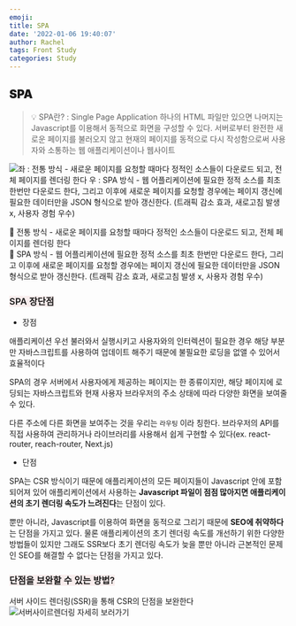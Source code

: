 ```yaml
---
emoji:
title: SPA
date: '2022-01-06 19:40:07'
author: Rachel
tags: Front Study
categories: Study
---
```


## <span style="font-weight: 900;">SPA</span>

> 💡 SPA란?
> : Single Page Application
> 하나의 HTML 파일만 있으면 나머지는 Javascript를 이용해서 동적으로 화면을 구성할 수 있다.
> 서버로부터 완전한 새로운 페이지를 불러오지 않고 현재의 페이지를 동적으로 다시 작성함으로써 사용자와 소통하는 웹 애플리케이션이나 웹사이트

![좌 : 전통 방식 - 새로운 페이지를 요청할 때마다 정적인 소스들이 다운로드 되고, 전체 페이지를 렌더링 한다
우 : SPA 방식 - 웹 어플리케이션에 필요한 정적 소스를 최초 한번만 다운로드 한다, 그리고 이후에 새로운 페이지를 요청할 경우에는 페이지 갱신에 필요한 데이터만을 JSON 형식으로 받아 갱신한다. (트래픽 감소 효과, 새로고침 발생 x, 사용자 경험 우수)](https://blog.kakaocdn.net/dn/boLKpW/btqFQK5sR9V/cmk6eDLbLgDvBjITf1u311/img.jpg)

📍 전통 방식 - 새로운 페이지를 요청할 때마다 정적인 소스들이 다운로드 되고, 전체 페이지를 렌더링 한다</br>
📍 SPA 방식 - 웹 어플리케이션에 필요한 정적 소스를 최초 한번만 다운로드 한다, 그리고 이후에 새로운 페이지를 요청할 경우에는 페이지 갱신에 필요한 데이터만을 JSON 형식으로 받아 갱신한다. (트래픽 감소 효과, 새로고침 발생 x, 사용자 경험 우수)

### <span style="font-weight: 600; background-color: #F8EDED;">SPA 장단점</span>

- 장점

애플리케이션 우선 불러와서 실행시키고 사용자와의 인터렉션이 필요한 경우 해당 부분만 자바스크립트를 사용하여 업데이트 해주기 때문에 불필요한 로딩을 없앨 수 있어서 효율적이다

SPA의 경우 서버에서 사용자에게 제공하는 페이지는 한 종류이지만, 해당 페이지에 로딩되는 자바스크립트와 현재 사용자 브라우저의 주소 상태에 따라 다양한 화면을 보여줄 수 있다.

다른 주소에 다른 화면을 보여주는 것을 우리는 `라우팅` 이라 칭한다. 브라우저의 API를 직접 사용하여 관리하거나 라이브러리를 사용해서 쉽게 구현할 수 있다(ex. react-router, reach-router, Next.js)

- 단점

SPA는 CSR 방식이기 때문에 애플리케이션의 모든 페이지들이 Javascript 안에 포함되어져 있어 애플리케이션에서 사용하는 **Javascript 파일이 점점 많아지면 애플리케이션의 초기 렌더링 속도가 느려진다**는 단점이 있다.

뿐만 아니라, Javascript를 이용하여 화면을 동적으로 그리기 때문에 **SEO에 취약하다**는 단점을 가지고 있다. 물론 애플리케이션의 초기 렌더링 속도를 개선하기 위한 다양한 방법들이 있지만 그래도 SSR보다 초기 렌더링 속도가 늦을 뿐만 아니라 근본적인 문제인 SEO를 해결할 수 없다는 단점을 가지고 있다.

### <span style="font-weight: 600; background-color: #F8EDED;">단점을 보완할 수 있는 방법?</span>

서버 사이드 렌더링(SSR)을 통해 CSR의 단점을 보완한다
![서버사이르렌더링 자세히 보러가기]('./SSR_CSR.md')
